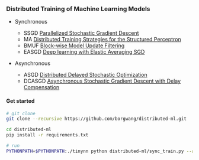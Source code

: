 ### Distributed Training of Machine Learning Models

- Synchronous
    - SSGD [Parallelized Stochastic Gradient Descent](https://papers.nips.cc/paper/4006-parallelized-stochastic-gradient-descent.pdf)
    - MA [Distributed Training Strategies for the Structured Perceptron](https://www.aclweb.org/anthology/N10-1069.pdf)
    - BMUF [Block-wise Model Update Filtering](https://www.microsoft.com/en-us/research/wp-content/uploads/2016/08/0005880.pdf)
    - EASGD [Deep learning with Elastic Averaging SGD](https://arxiv.org/abs/1412.6651)

- Asynchronous
    - ASGD [Distributed Delayed Stochastic Optimization](https://arxiv.org/abs/1104.5525)
    - DCASGD [Asynchronous Stochastic Gradient Descent with Delay Compensation](https://arxiv.org/abs/1609.08326)

#### Get started

```bash
# git clone
git clone --recursive https://github.com/borgwang/distributed-ml.git

cd distributed-ml
pip install -r requirements.txt

# run
PYTHONPATH=$PYTHONPATH:./tinynn python distributed-ml/sync_train.py --algo SSGD
```
